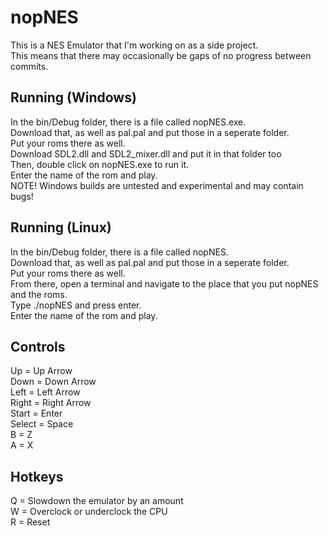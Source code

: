 # nopNES
This is a NES Emulator that I'm working on as a side project.  
This means that there may occasionally be gaps of no progress between commits.  
## Running (Windows)
In the bin/Debug folder, there is a file called nopNES.exe.  
Download that, as well as pal.pal and put those in a seperate folder.  
Put your roms there as well.  
Download SDL2.dll and SDL2_mixer.dll and put it in that folder too  
Then, double click on nopNES.exe to run it.  
Enter the name of the rom and play.  
NOTE!  Windows builds are untested and experimental and may contain bugs!  
## Running (Linux)
In the bin/Debug folder, there is a file called nopNES.  
Download that, as well as pal.pal and put those in a seperate folder.  
Put your roms there as well.  
From there, open a terminal and navigate to the place that you put nopNES and the roms.  
Type ./nopNES and press enter.  
Enter the name of the rom and play.  
## Controls
Up = Up Arrow  
Down = Down Arrow  
Left = Left Arrow  
Right = Right Arrow  
Start = Enter  
Select = Space  
B = Z  
A = X  
## Hotkeys
Q = Slowdown the emulator by an amount  
W = Overclock or underclock the CPU  
R = Reset  
